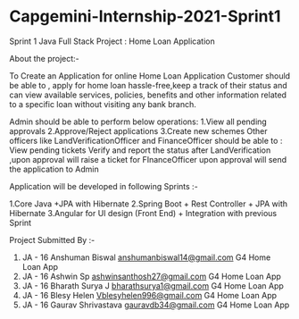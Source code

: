 # Capgemini-Internship-2021-Sprint1
Sprint 1 Java Full Stack Project : Home Loan Application 

About the project:-

To Create an Application for online Home Loan Application
Customer should be able to , apply for home loan hassle-free,keep a track of their status and can view available services, policies, benefits and other information related to a specific loan without visiting any bank branch. 

Admin should be able to perform below operations:
1.View all pending approvals
2.Approve/Reject applications
3.Create new schemes
Other officers like LandVerificationOfficer and FinanceOfficer should be able to :
View pending tickets
Verify and report the status after LandVerification ,upon approval will raise a ticket for FInanceOfficer upon approval will send the application to Admin

Application will be developed in following Sprints :-

1.Core Java +JPA with Hibernate 
2.Spring Boot + Rest Controller + JPA with Hibernate
3.Angular for UI design (Front End) + Integration with previous Sprint

Project Submitted By :-

1. JA - 16   Anshuman Biswal     anshumanbiswal14@gmail.com    G4      Home Loan App
2. JA - 16   Ashwin Sp           ashwinsanthosh27@gmail.com    G4      Home Loan App
3. JA - 16   Bharath Surya J     bharathsurya1@gmail.com       G4      Home Loan App
4. JA - 16   Blesy Helen         Vblesyhelen996@gmail.com      G4      Home Loan App
5. JA - 16   Gaurav Shrivastava  gauravdb34@gmail.com          G4      Home Loan App


